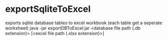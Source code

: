 # exportSqliteToExcel
exports sqlite database tables to excel workbook (each table get a seperate worksheet)
java -jar exportDBToExcel.jar <database file path (.db extension)> [<excel file path (.xlsx extension)>]
